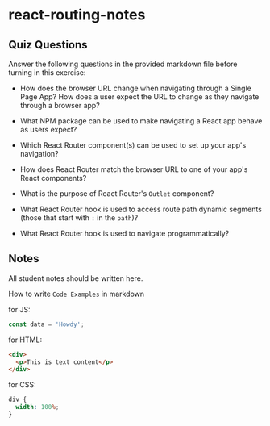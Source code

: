 # react-routing-notes

## Quiz Questions

Answer the following questions in the provided markdown file before turning in this exercise:

- How does the browser URL change when navigating through a Single Page App? How does a user expect the URL to change as they navigate through a browser app?

- What NPM package can be used to make navigating a React app behave as users expect?

- Which React Router component(s) can be used to set up your app's navigation?

- How does React Router match the browser URL to one of your app's React components?

- What is the purpose of React Router's `Outlet` component?

- What React Router hook is used to access route path dynamic segments (those that start with `:` in the `path`)?

- What React Router hook is used to navigate programmatically?

## Notes

All student notes should be written here.

How to write `Code Examples` in markdown

for JS:

```javascript
const data = 'Howdy';
```

for HTML:

```html
<div>
  <p>This is text content</p>
</div>
```

for CSS:

```css
div {
  width: 100%;
}
```
